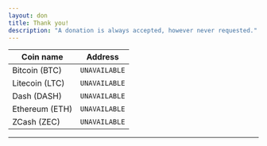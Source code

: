 ```yaml
---
layout: don
title: Thank you!
description: "A donation is always accepted, however never requested."
---
```


| Coin name      | Address                                      |
|----------------|----------------------------------------------|
| Bitcoin (BTC)  | `UNAVAILABLE`         |
| Litecoin (LTC) | `UNAVAILABLE`         |
| Dash (DASH)    | `UNAVAILABLE`         |
| Ethereum (ETH) | `UNAVAILABLE` |
| ZCash (ZEC)    | `UNAVAILABLE`        |

---------------------------------------------------------------
